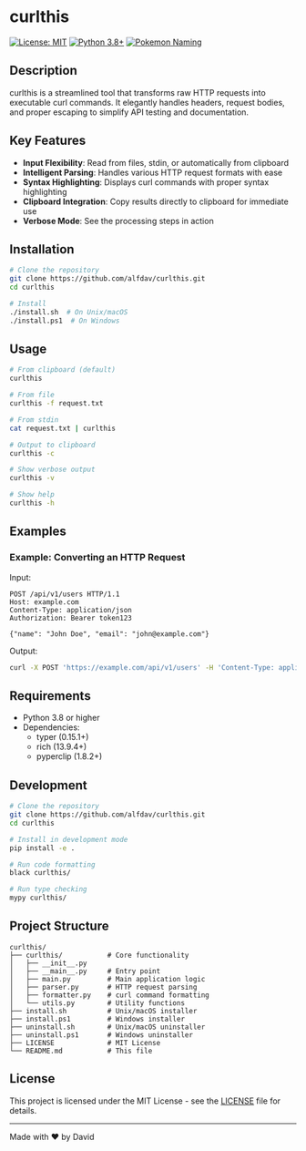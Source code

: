 # curlthis

[![License: MIT](https://img.shields.io/badge/License-MIT-yellow.svg)](https://opensource.org/licenses/MIT)
[![Python 3.8+](https://img.shields.io/badge/python-3.8+-blue.svg)](https://www.python.org/downloads/)
[![Pokemon Naming](https://img.shields.io/badge/naming-pokemon-red.svg)](https://github.com/alfdav/curlthis)

## Description

curlthis is a streamlined tool that transforms raw HTTP requests into executable curl commands. It elegantly handles headers, request bodies, and proper escaping to simplify API testing and documentation.

## Key Features

- **Input Flexibility**: Read from files, stdin, or automatically from clipboard
- **Intelligent Parsing**: Handles various HTTP request formats with ease
- **Syntax Highlighting**: Displays curl commands with proper syntax highlighting
- **Clipboard Integration**: Copy results directly to clipboard for immediate use
- **Verbose Mode**: See the processing steps in action

## Installation

```bash
# Clone the repository
git clone https://github.com/alfdav/curlthis.git
cd curlthis

# Install
./install.sh  # On Unix/macOS
./install.ps1  # On Windows
```

## Usage

```bash
# From clipboard (default)
curlthis

# From file
curlthis -f request.txt

# From stdin
cat request.txt | curlthis

# Output to clipboard
curlthis -c

# Show verbose output
curlthis -v

# Show help
curlthis -h
```

## Examples

### Example: Converting an HTTP Request

Input:
```
POST /api/v1/users HTTP/1.1
Host: example.com
Content-Type: application/json
Authorization: Bearer token123

{"name": "John Doe", "email": "john@example.com"}
```

Output:
```bash
curl -X POST 'https://example.com/api/v1/users' -H 'Content-Type: application/json' -H 'Authorization: Bearer token123' -d '{"name": "John Doe", "email": "john@example.com"}'
```

## Requirements

- Python 3.8 or higher
- Dependencies:
  - typer (0.15.1+)
  - rich (13.9.4+)
  - pyperclip (1.8.2+)

## Development

```bash
# Clone the repository
git clone https://github.com/alfdav/curlthis.git
cd curlthis

# Install in development mode
pip install -e .

# Run code formatting
black curlthis/

# Run type checking
mypy curlthis/
```

## Project Structure

```
curlthis/
├── curlthis/           # Core functionality
│   ├── __init__.py
│   ├── __main__.py     # Entry point
│   ├── main.py         # Main application logic
│   ├── parser.py       # HTTP request parsing
│   ├── formatter.py    # curl command formatting
│   └── utils.py        # Utility functions
├── install.sh          # Unix/macOS installer
├── install.ps1         # Windows installer
├── uninstall.sh        # Unix/macOS uninstaller
├── uninstall.ps1       # Windows uninstaller
├── LICENSE             # MIT License
└── README.md           # This file
```

## License

This project is licensed under the MIT License - see the [LICENSE](LICENSE) file for details.

---
Made with ❤️ by David

